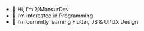 - 👋 Hi, I’m @MansurDev
- 👀 I’m interested in Programming
- 🌱 I’m currently learning Flutter, JS & UI/UX Design


<!---
MansurDev/MansurDev is a ✨ special ✨ repository because its `README.md` (this file) appears on your GitHub profile.
You can click the Preview link to take a look at your changes.
--->
